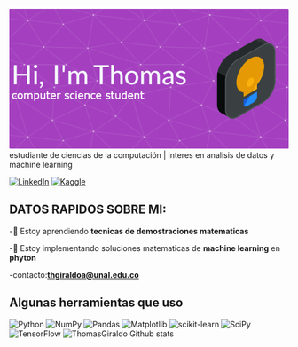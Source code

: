 ![bannner presentacion](github-header-image.png )
estudiante de ciencias de la computación | interes en analisis de datos y machine learning  

[![LinkedIn](https://img.shields.io/badge/linkedin-%230077B5.svg?style=for-the-badge&logo=linkedin&logoColor=white)](https://www.linkedin.com/in/thomasgiraldo)
[![Kaggle](https://img.shields.io/badge/Kaggle-035a7d?style=for-the-badge&logo=kaggle&logoColor=white)](https://www.kaggle.com/thomasgiraldo)


## DATOS RAPIDOS SOBRE MI:
-🌱 Estoy aprendiendo **tecnicas de demostraciones matematicas** 

-🔭 Estoy implementando soluciones matematicas de **machine learning** en **phyton**

-contacto:**thgiraldoa@unal.edu.co**
## Algunas herramientas que uso 
![Python](https://img.shields.io/badge/python-3670A0?style=for-the-badge&logo=python&logoColor=ffdd54)
![NumPy](https://img.shields.io/badge/numpy-%23013243.svg?style=for-the-badge&logo=numpy&logoColor=white)
![Pandas](https://img.shields.io/badge/pandas-%23150458.svg?style=for-the-badge&logo=pandas&logoColor=white)
![Matplotlib](https://img.shields.io/badge/Matplotlib-%23ffffff.svg?style=for-the-badge&logo=Matplotlib&logoColor=black)
![scikit-learn](https://img.shields.io/badge/scikit--learn-%23F7931E.svg?style=for-the-badge&logo=scikit-learn&logoColor=white)
![SciPy](https://img.shields.io/badge/SciPy-%230C55A5.svg?style=for-the-badge&logo=scipy&logoColor=%white)
![TensorFlow](https://img.shields.io/badge/TensorFlow-%23FF6F00.svg?style=for-the-badge&logo=TensorFlow&logoColor=white)
![ThomasGiraldo Github stats](https://github-readme-stats.vercel.app/appi?username=ThomasGiraldo&show_icons=true&theme=trasnparent)
